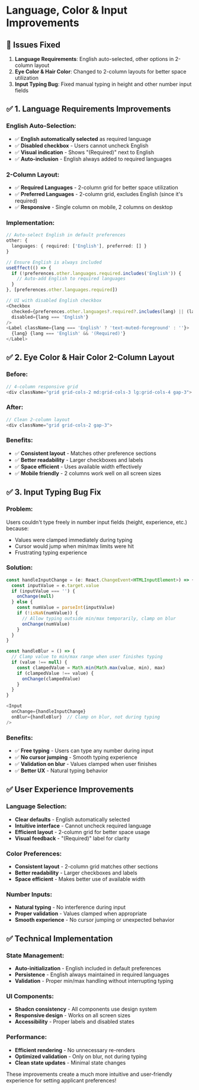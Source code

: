 # Language, Color & Input Improvements

## 🎯 **Issues Fixed**

1. **Language Requirements**: English auto-selected, other options in 2-column layout
2. **Eye Color & Hair Color**: Changed to 2-column layouts for better space utilization
3. **Input Typing Bug**: Fixed manual typing in height and other number input fields

## ✅ **1. Language Requirements Improvements**

### **English Auto-Selection:**
- ✅ **English automatically selected** as required language
- ✅ **Disabled checkbox** - Users cannot uncheck English
- ✅ **Visual indication** - Shows "(Required)" next to English
- ✅ **Auto-inclusion** - English always added to required languages

### **2-Column Layout:**
- ✅ **Required Languages** - 2-column grid for better space utilization
- ✅ **Preferred Languages** - 2-column grid, excludes English (since it's required)
- ✅ **Responsive** - Single column on mobile, 2 columns on desktop

### **Implementation:**
```typescript
// Auto-select English in default preferences
other: {
  languages: { required: ['English'], preferred: [] }
}

// Ensure English is always included
useEffect(() => {
  if (!preferences.other.languages.required.includes('English')) {
    // Auto-add English to required languages
  }
}, [preferences.other.languages.required])

// UI with disabled English checkbox
<Checkbox
  checked={preferences.other.languages?.required?.includes(lang) || (lang === 'English')}
  disabled={lang === 'English'}
/>
<Label className={lang === 'English' ? 'text-muted-foreground' : ''}>
  {lang} {lang === 'English' && '(Required)'}
</Label>
```

## ✅ **2. Eye Color & Hair Color 2-Column Layout**

### **Before:**
```typescript
// 4-column responsive grid
<div className="grid grid-cols-2 md:grid-cols-3 lg:grid-cols-4 gap-3">
```

### **After:**
```typescript
// Clean 2-column layout
<div className="grid grid-cols-2 gap-3">
```

### **Benefits:**
- ✅ **Consistent layout** - Matches other preference sections
- ✅ **Better readability** - Larger checkboxes and labels
- ✅ **Space efficient** - Uses available width effectively
- ✅ **Mobile friendly** - 2 columns work well on all screen sizes

## ✅ **3. Input Typing Bug Fix**

### **Problem:**
Users couldn't type freely in number input fields (height, experience, etc.) because:
- Values were clamped immediately during typing
- Cursor would jump when min/max limits were hit
- Frustrating typing experience

### **Solution:**
```typescript
const handleInputChange = (e: React.ChangeEvent<HTMLInputElement>) => {
  const inputValue = e.target.value
  if (inputValue === '') {
    onChange(null)
  } else {
    const numValue = parseInt(inputValue)
    if (!isNaN(numValue)) {
      // Allow typing outside min/max temporarily, clamp on blur
      onChange(numValue)
    }
  }
}

const handleBlur = () => {
  // Clamp value to min/max range when user finishes typing
  if (value !== null) {
    const clampedValue = Math.min(Math.max(value, min), max)
    if (clampedValue !== value) {
      onChange(clampedValue)
    }
  }
}

<Input
  onChange={handleInputChange}
  onBlur={handleBlur}  // Clamp on blur, not during typing
/>
```

### **Benefits:**
- ✅ **Free typing** - Users can type any number during input
- ✅ **No cursor jumping** - Smooth typing experience
- ✅ **Validation on blur** - Values clamped when user finishes
- ✅ **Better UX** - Natural typing behavior

## ✅ **User Experience Improvements**

### **Language Selection:**
- **Clear defaults** - English automatically selected
- **Intuitive interface** - Cannot uncheck required language
- **Efficient layout** - 2-column grid for better space usage
- **Visual feedback** - "(Required)" label for clarity

### **Color Preferences:**
- **Consistent layout** - 2-column grid matches other sections
- **Better readability** - Larger checkboxes and labels
- **Space efficient** - Makes better use of available width

### **Number Inputs:**
- **Natural typing** - No interference during input
- **Proper validation** - Values clamped when appropriate
- **Smooth experience** - No cursor jumping or unexpected behavior

## ✅ **Technical Implementation**

### **State Management:**
- **Auto-initialization** - English included in default preferences
- **Persistence** - English always maintained in required languages
- **Validation** - Proper min/max handling without interrupting typing

### **UI Components:**
- **Shadcn consistency** - All components use design system
- **Responsive design** - Works on all screen sizes
- **Accessibility** - Proper labels and disabled states

### **Performance:**
- **Efficient rendering** - No unnecessary re-renders
- **Optimized validation** - Only on blur, not during typing
- **Clean state updates** - Minimal state changes

These improvements create a much more intuitive and user-friendly experience for setting applicant preferences!
